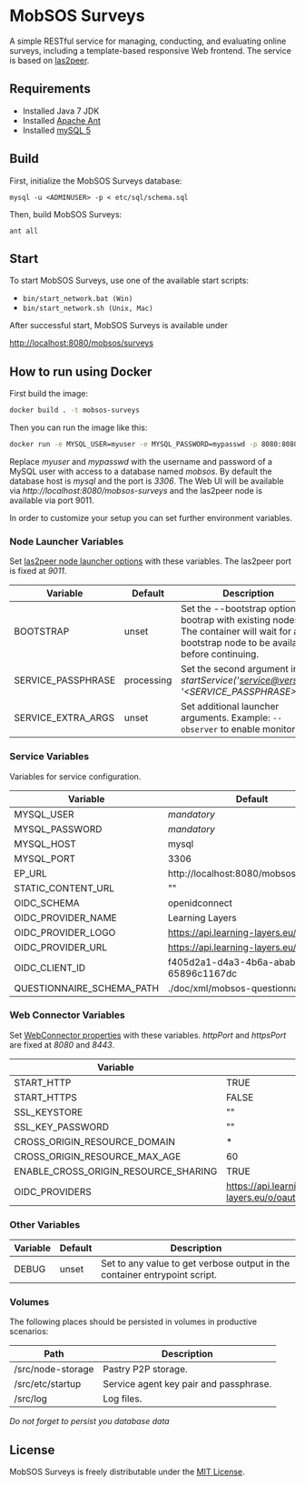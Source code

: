 MobSOS Surveys
==============

A simple RESTful service for managing, conducting, and evaluating online surveys, including a template-based responsive Web frontend. The service is based on [las2peer](https://github.com/rwth-acis/LAS2peer).

Requirements
--

  * Installed Java 7 JDK 
  * Installed [Apache Ant](https://github.com/rwth-acis/LAS2peer)
  * Installed [mySQL 5](http://www.mysql.com/)
  
Build
--

First, initialize the MobSOS Surveys database:

```
mysql -u <ADMINUSER> -p < etc/sql/schema.sql
```

Then, build MobSOS Surveys:

```
ant all
```

Start
--

To start MobSOS Surveys, use one of the available start scripts:
  
  * `bin/start_network.bat (Win)`
  * `bin/start_network.sh (Unix, Mac)`

After successful start, MobSOS Surveys is available under

  [http://localhost:8080/mobsos/surveys](http://localhost:8080/mobsos/surveys)

How to run using Docker
-------------------

First build the image:
```bash
docker build . -t mobsos-surveys
```

Then you can run the image like this:

```bash
docker run -e MYSQL_USER=myuser -e MYSQL_PASSWORD=mypasswd -p 8080:8080 -p 9011:9011 mobsos-surveys
```

Replace *myuser* and *mypasswd* with the username and password of a MySQL user with access to a database named *mobsos*.
By default the database host is *mysql* and the port is *3306*.
The Web UI will be available via *http://localhost:8080/mobsos-surveys* and the las2peer node is available via port 9011.

In order to customize your setup you can set further environment variables.

### Node Launcher Variables

Set [las2peer node launcher options](https://github.com/rwth-acis/las2peer-Template-Project/wiki/L2pNodeLauncher-Commands#at-start-up) with these variables.
The las2peer port is fixed at *9011*.

| Variable | Default | Description |
|----------|---------|-------------|
| BOOTSTRAP | unset | Set the --bootstrap option to bootrap with existing nodes. The container will wait for any bootstrap node to be available before continuing. |
| SERVICE_PASSPHRASE | processing | Set the second argument in *startService('<service@version>', '<SERVICE_PASSPHRASE>')*. |
| SERVICE_EXTRA_ARGS | unset | Set additional launcher arguments. Example: ```--observer``` to enable monitoring. |

### Service Variables

Variables for service configuration.

| Variable | Default |
|----------|---------|
| MYSQL_USER | *mandatory* |
| MYSQL_PASSWORD | *mandatory* |
| MYSQL_HOST | mysql |
| MYSQL_PORT | 3306 |
| EP_URL | http://localhost:8080/mobsos/surveys/ |
| STATIC_CONTENT_URL | "" |
| OIDC_SCHEMA | openidconnect |
| OIDC_PROVIDER_NAME | Learning Layers |
| OIDC_PROVIDER_LOGO | https://api.learning-layers.eu/logo.png |
| OIDC_PROVIDER_URL | https://api.learning-layers.eu/o/oauth2 |
| OIDC_CLIENT_ID | f405d2a1-d4a3-4b6a-abab-65896c1167dc |
| QUESTIONNAIRE_SCHEMA_PATH | ./doc/xml/mobsos-questionnaire.xsd |

### Web Connector Variables

Set [WebConnector properties](https://github.com/rwth-acis/las2peer-Template-Project/wiki/WebConnector-Configuration) with these variables.
*httpPort* and *httpsPort* are fixed at *8080* and *8443*.

| Variable | Default |
|----------|---------|
| START_HTTP | TRUE |
| START_HTTPS | FALSE |
| SSL_KEYSTORE | "" |
| SSL_KEY_PASSWORD | "" |
| CROSS_ORIGIN_RESOURCE_DOMAIN | * |
| CROSS_ORIGIN_RESOURCE_MAX_AGE | 60 |
| ENABLE_CROSS_ORIGIN_RESOURCE_SHARING | TRUE |
| OIDC_PROVIDERS | https://api.learning-layers.eu/o/oauth2,https://accounts.google.com |

### Other Variables

| Variable | Default | Description |
|----------|---------|-------------|
| DEBUG  | unset | Set to any value to get verbose output in the container entrypoint script. |

### Volumes

The following places should be persisted in volumes in productive scenarios:

| Path | Description |
|------|-------------|
| /src/node-storage | Pastry P2P storage. |
| /src/etc/startup | Service agent key pair and passphrase. |
| /src/log | Log files. |

*Do not forget to persist you database data*

License
--
MobSOS Surveys is freely distributable under the [MIT License](https://github.com/rwth-acis/mobsos-survey/blob/master/LICENSE).
